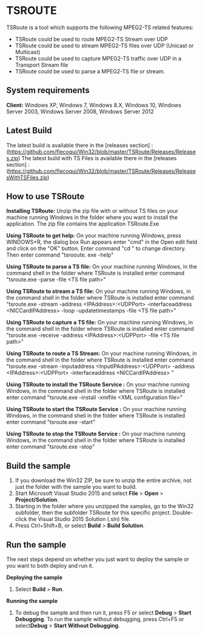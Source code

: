 

# TSROUTE

TSRoute is a tool which supports the following MPEG2-TS related features:
- TSRoute could be used to route MPEG2-TS Stream over UDP 
- TSRoute could be used to stream MPEG2-TS files over UDP (Unicast or Multicast)
- TSRoute could be used to capture MPEG2-TS traffic over UDP in a Transport Stream file
- TSRoute could be used to parse a MPEG2-TS file or stream.


System requirements
-----------------------------

**Client:** Windows XP, Windows 7, Windows 8.X, Windows 10, Windows Server 2003, Windows Server 2008, Windows Server 2012


Latest Build
------------

The latest build is available there in the [releases section] : (https://github.com/flecoqui/Win32/blob/master/TSRoute/Releases/Releases.zip)
The latest build with TS Files is available there in the [releases section] : (https://github.com/flecoqui/Win32/blob/master/TSRoute/Releases/ReleasesWithTSFiles.zip)

How to use TSRoute
------------------

**Installing TSRoute:** Unzip the zip file with or without TS files on your machine running Windows in the folder where you want to install the application. The zip file contains the application TSRoute.Exe

**Using TSRoute to get help:** On your machine running Windows, press WINDOWS+R, the dialog box Run appears enter "cmd" in the Open edit field and click on the "OK" button. Enter command "cd <Installation Directory>" to change directory. Then enter command "tsrooute. exe -help"

**Using TSRoute to parse a TS file:** On your machine running Windows, in the command shell in the folder where TSRoute is installed enter command "tsroute.exe -parse -file \<TS file path\>"
 
**Using TSRoute to stream a TS file:** On your machine running Windows, in the command shell in the folder where TSRoute is installed enter command "tsroute.exe -stream -address \<IPAddress\>:\<UDPPort\> -interfaceaddress \<NICCardIPAddress\> -loop -updatetimestamps -file \<TS file path\>"

**Using TSRoute to capture a TS file:** On your machine running Windows, in the command shell in the folder where TSRoute is installed enter command "tsroute.exe -receive -address \<IPAddress\>:\<UDPPort\> -file \<TS file path\>"

**Using TSRoute to route a TS Stream:** On your machine running Windows, in the command shell in the folder where TSRoute is installed enter command "tsroute.exe -stream  -inputaddress \<InputIPAddress\>:\<UDPPort\> -address \<IPAddress\>:\<UDPPort\> -interfaceaddress \<NICCardIPAddress\> "

**Using TSRoute to install the TSRoute Service :** On your machine running Windows, in the command shell in the folder where TSRoute is installed enter command "tsroute.exe -install -xmlfile \<XML configuration file\>"

**Using TSRoute to start the TSRoute Service :** On your machine running Windows, in the command shell in the folder where TSRoute is installed enter command "tsroute.exe -start"

**Using TSRoute to stop the TSRoute Service :** On your machine running Windows, in the command shell in the folder where TSRoute is installed enter command "tsroute.exe -stop"


Build the sample
----------------

1. If you download the Win32 ZIP, be sure to unzip the entire archive, not just the folder with the sample you want to build. 
2. Start Microsoft Visual Studio 2015 and select **File** \> **Open** \> **Project/Solution**.
3. Starting in the folder where you unzipped the samples, go to the Win32 subfolder, then the subfolder TSRoute for this specific project. Double-click the Visual Studio 2015 Solution (.sln) file.
4. Press Ctrl+Shift+B, or select **Build** \> **Build Solution**.

Run the sample
--------------

The next steps depend on whether you just want to deploy the sample or you want to both deploy and run it.

**Deploying the sample**
1.  Select **Build** \> **Run**.

**Running the sample**
1.  To debug the sample and then run it, press F5 or select **Debug** \> **Start Debugging**. To run the sample without debugging, press Ctrl+F5 or select**Debug** \> **Start Without Debugging**.




